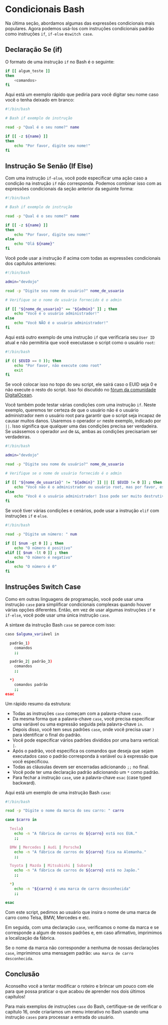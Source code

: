 # Condicionais Bash

Na última seção, abordamos algumas das expressões condicionais mais populares. Agora podemos usá-los com instruções condicionais padrão como instruções `if`, `if-else` e ​​`switch case`.

## Declaração Se (if)

O formato de uma instrução `if` no Bash é o seguinte:

```bash
if [[ algum_teste ]]
then
    <comandos>
fi
```

Aqui está um exemplo rápido que pediria para você digitar seu nome caso você o tenha deixado em branco:

```bash
#!/bin/bash

# Bash if exemplo de instrução

read -p "Qual é o seu nome?" name

if [[ -z ${name} ]]
then
    echo "Por favor, digite seu nome!"
fi
```

## Instrução Se Senão (If Else)

Com uma instrução `if-else`, você pode especificar uma ação caso a condição na instrução `if` não corresponda. Podemos combinar isso com as expressões condicionais da seção anterior da seguinte forma:

```bash
#!/bin/bash

# Bash if exemplo de instrução

read -p "Qual é o seu nome?" name

if [[ -z ${name} ]]
then
    echo "Por favor, digite seu nome!"
else
    echo "Olá ${name}"
fi
```

Você pode usar a instrução if acima com todas as expressões condicionais dos capítulos anteriores:

```bash
#!/bin/bash

admin="devdojo"

read -p "Digite seu nome de usuário?" nome_de_usuario

# Verifique se o nome de usuário fornecido é o admin

if [[ "${nome_de_usuario}" == "${admin}" ]] ; then
    echo "Você é o usuário administrador!"
else
    echo "Você NÃO é o usuário administrador!"
fi
```

Aqui está outro exemplo de uma instrução `if` que verificaria seu `User ID` atual e não permitiria que você executasse o script como o usuário `root`:

```bash
#!/bin/bash

if (( $EUID == 0 )); then
    echo "Por favor, não execute como root"
    exit
fi
```

Se você colocar isso no topo do seu script, ele sairá caso o EUID seja 0 e não execute o resto do script. Isso foi discutido no [fórum da comunidade DigitalOcean](https://www.digitalocean.com/community/questions/how-to-check-if-running-as-root-in-a-bash-script).

Você também pode testar várias condições com uma instrução `if`. Neste exemplo, queremos ter certeza de que o usuário não é o usuário administrador nem o usuário root para garantir que o script seja incapaz de causar muitos danos. Usaremos o operador `or` neste exemplo, indicado por `||`. Isso significa que qualquer uma das condições precisa ser verdadeira. Se usássemos o operador `and` de `&&`, ambas as condições precisariam ser verdadeiras.

```bash
#!/bin/bash

admin="devdojo"

read -p "Digite seu nome de usuário?" nome_de_usuario

# Verifique se o nome de usuário fornecido é o admin

if [[ "${nome_de_usuario}" != "${admin}" ]] || [[ $EUID != 0 ]] ; then
    echo "Você não é o administrador ou usuário root, mas por favor, esteja seguro!"
else
    echo "Você é o usuário administrador! Isso pode ser muito destrutivo!"
fi
```

Se você tiver várias condições e cenários, pode usar a instrução `elif` com instruções `if` e `else`.

```bash
#!/bin/bash

read -p "Digite um número: " num

if [[ $num -gt 0 ]] ; then
    echo "O número é positivo"
elif [[ $num -lt 0 ]] ; then
    echo "O número é negativo"
else
    echo "O número é 0"
fi
```

## Instruções Switch Case

Como em outras linguagens de programação, você pode usar uma instrução `case` para simplificar condicionais complexas quando houver várias opções diferentes. Então, em vez de usar algumas instruções `if` e `if-else`, você pode usar uma única instrução `case`.

A sintaxe da instrução Bash `case` se parece com isso:

```bash
caso $alguma_variável in

  padrão_1)
    comandos
    ;;

  padrão_2| padrão_3)
    comandos
    ;;

  *)
    comandos padrão
    ;;
esac
```

Um rápido resumo da estrutura:

* Todas as instruções `case` começam com a palavra-chave `case`.
* Da mesma forma que a palavra-chave `case`, você precisa especificar uma variável ou uma expressão seguida pela palavra-chave `in`.
* Depois disso, você tem seus padrões `case`, onde você precisa usar `)` para identificar o final do padrão.
* Você pode especificar vários padrões divididos por uma barra vertical: `|`.
* Após o padrão, você especifica os comandos que deseja que sejam executados caso o padrão corresponda à variável ou à expressão que você especificou.
* Todas as cláusulas devem ser encerradas adicionando `;;` no final.
* Você pode ter uma declaração padrão adicionando um `*` como padrão.
* Para fechar a instrução `case`, use a palavra-chave `esac` (case typed backward).

Aqui está um exemplo de uma instrução Bash `case`:

```bash
#!/bin/bash

read -p "Digite o nome da marca do seu carro: " carro

case $carro in

  Tesla)
    echo -n "A fábrica de carros de ${carro} está nos EUA."
    ;;

  BMW | Mercedes | Audi | Porsche)
    echo -n "A fábrica de carros de ${carro} fica na Alemanha."
    ;;

  Toyota | Mazda | Mitsubishi | Subaru)
    echo -n "A fábrica de carros de ${carro} está no Japão."
    ;;

  *)
    echo -n "${carro} é uma marca de carro desconhecida"
    ;;

esac
```

Com este script, pedimos ao usuário que insira o nome de uma marca de carro como Telsa, BMW, Mercedes e etc.

Em seguida, com uma declaração `case`, verificamos o nome da marca e se corresponde a algum de nossos padrões e, em caso afirmativo, imprimimos a localização da fábrica.

Se o nome da marca não corresponder a nenhuma de nossas declarações `case`, imprimimos uma mensagem padrão: `uma marca de carro desconhecida`.

## Conclusão

Aconselho você a tentar modificar o roteiro e brincar um pouco com ele para que possa praticar o que acabou de aprender nos dois últimos capítulos!

Para mais exemplos de instruções `case` do Bash, certifique-se de verificar o capítulo 16, onde criaríamos um menu interativo no Bash usando uma instrução `cases` para processar a entrada do usuário.
